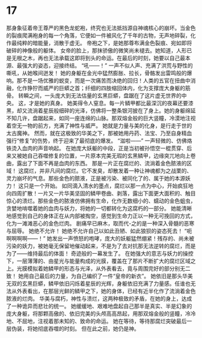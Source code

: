 # 17

那身象征着帝王尊严的黑色龙蛇袍，终究也无法抵挡源自神魂核心的崩坏。当金色的裂痕爬满袍身的每一个角落，它便如一件被风化了千年的古物，无声地碎裂，化作最纯粹的暗能量，消散于虚无。
帝袍之下，是她那尊布满金色裂痕、宛如即将破碎的神像般的躯体。
女帝的脸上，那抹骄傲的微笑尚未褪去。她知道，人形已是无根之木，再也无法承载这即将到头的命运。在最后的时刻，她要以自己最本源、最强大的姿态，迎接终结。
“吼——！”
一声不似人声、充满了洪荒与野性的嘶吼，从她喉间迸发！
她的身躯在金光中猛然膨胀、拉长，骨骼发出雷鸣般的爆响。那不是一场优雅的蜕变，而是一次痛苦而决绝的回归！人类的五官在扭曲中消融，化作狰狞而威严的巨蟒之首；纤细的四肢缩回体内，化为支撑庞大身躯的筋骨。
转瞬之间，一头庞大到无法估量的玄黑巨蟒，盘踞在了这片虚无世界的中央。
这，才是她的真身。
她美得令人窒息。每一片鳞甲都比最深沉的夜幕还要漆黑，却又流淌着星辰般细碎的光泽，仿佛将一整条银河披在了身上。她的身躯绵延不知几许，盘踞起来，如同一座连绵的山脉。那双熔金般的巨大竖瞳，冷漠地注视着空无一物的前方，充满了神性与威严。
她就是力量与美的化身，是行走于世的太古魔神。
然而，就在这极致的华美之下，那被她用丹药、法宝、乃至自身精血强行“修复”的伤势，终于迎来了最彻底的爆发。
“滋啦——”
一声轻微的、仿佛烙铁烫入血肉的声音响起。
在她庞大妖躯的中段，正是当初被孙悟空一棍贯穿、后来又被她自己吞噬修复的位置，一片原本完美无瑕的玄黑鳞甲，边缘突兀地向上卷曲，露出了下面不再是血肉的东西。
那是一片正在腐烂的、流淌着金色脓液的区域！
这腐烂，并非凡间的腐烂。它不发臭，却散发着一种让神魂都为之战栗的、灵力崩坏的气息。那些金色的脓液，正是被污染、被同化了的、属于她的本源妖力！
这只是一个开始。
如同滴入清水的墨点，腐烂以那一点为中心，开始疯狂地向四周扩散！一片又一片华美坚固的鳞甲卷曲、剥落，露出下面更大面积的、触目惊心的溃烂。那些金色的脓液仿佛拥有生命，化作无数细小的、蠕动的金色蛆虫，贪婪地啃噬着她的血肉与妖力，将她的一切都转化为这腐朽的一部分。
她能清晰地感觉到自己的身体正在从内部被掏空，感觉到生命力正以一种无可挽回的方式，化为一滩滩恶心的金色烂肉。
剧痛早已麻木，取而代-之的是一种深入骨髓的恶寒与屈辱。
她绝不允许！
她绝不允许自己以如此丑陋、如此狼狈的姿态死去！
“呃啊啊啊啊——！”
她发出一声愤怒的咆哮，庞大的妖躯猛然绷紧！残存的、尚未被污染的妖力，被她毫无保留地催动起来，不是为了去对抗那无法逆转的腐烂，而是为了——维持最后的体面！
奇迹般的一幕发生了。
在她强大的意志与妖力的操控下，一层薄薄的、由星光与能量构成的光膜，覆盖在了那片不断扩大的腐烂区域之上。光膜模拟着她鳞甲的形态与光泽，从外表看去，竟与周围完好的部分别无二致！
她用自己最后的力量，为自己编织了一件“皇帝的新衣”。
她依旧是那头华美无双的玄黑巨蟒，鳞甲依旧闪烁着星辰的光辉，身躯依旧充满了力量感。任谁也无法从外表看出，在那层光鲜的鳞甲之下，她的身体，已经有近半化作了流淌着金色脓液的烂肉。
华美与腐朽，神性与溃烂，这两种极致的矛盾，在她的身上，达成了一种诡异而悲壮的统一。
她缓缓地、艰难地盘起自己那半是真实、半是幻象的庞大身躯，将那颗高傲的、依旧完美的头颅高高昂起，用那双熔金般的竖瞳，冷冷地、不屈地，注视着那未知的、致命的命运。
她在等待，等待那腐烂突破最后一层伪装，将她彻底吞噬的时刻。
但在此之前，她仍是神。
